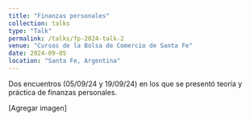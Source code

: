 ```yaml
---
title: "Finanzas personales"
collection: talks
type: "Talk"
permalink: /talks/fp-2024-talk-2
venue: "Cursos de la Bolsa de Comercio de Santa Fe"
date: 2024-09-05
location: "Santa Fe, Argentina"
---
```


Dos encuentros (05/09/24 y 19/09/24) en los que se presentó teoría y práctica de finanzas personales.

[Agregar imagen]

